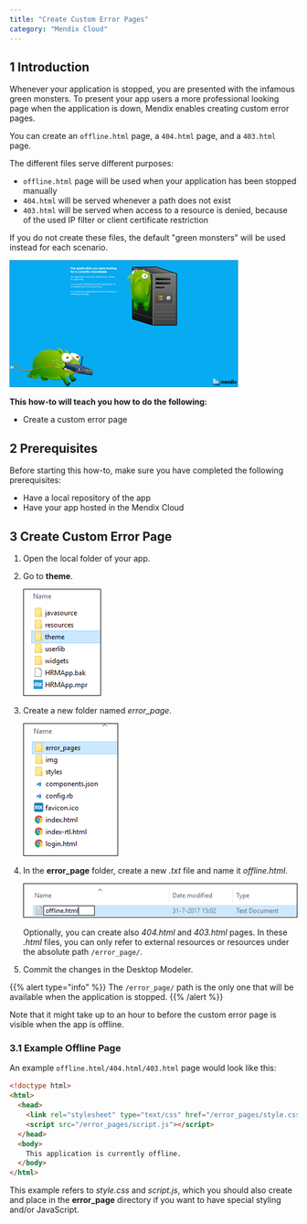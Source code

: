 ```yaml
---
title: "Create Custom Error Pages"
category: "Mendix Cloud"
---
```


## 1 Introduction

Whenever your application is stopped, you are presented with the infamous green monsters. To present your app users a more professional looking page when the application is down, Mendix enables creating custom error pages.

You can create an `offline.html` page, a `404.html` page, and a `403.html` page.

The different files serve different purposes:

* `offline.html` page will be used when your application has been stopped manually
* `404.html` will be served whenever a path does not exist
* `403.html` will be served when access to a resource is denied, because of the used IP filter or client certificate restriction

If you do not create these files, the default "green monsters" will be used instead for each scenario.

![](attachments/customerror-page/monsters.png)

**This how-to will teach you how to do the following:**

* Create a custom error page

## 2 Prerequisites

Before starting this how-to, make sure you have completed the following prerequisites:

* Have a local repository of the app
* Have your app hosted in the Mendix Cloud

## 3 Create Custom Error Page

1. Open the local folder of your app.
2.  Go to **theme**.

    ![](attachments/customerror-page/theme.png)

3.  Create a new folder named *error_page*.

    ![](attachments/customerror-page/error-pages.png)

4.  In the **error_page** folder, create a new *.txt* file and name it *offline.html*. 

    ![](attachments/customerror-page/offline.png)

    Optionally, you can create also *404.html* and *403.html* pages. In these *.html* files, you can only refer to external resources or resources under the absolute path `/error_page/`. 
5. Commit the changes in the Desktop Modeler.

{{% alert type="info" %}}
The `/error_page/` path is the only one that will be available when the application is stopped.
{{% /alert %}}

Note that it might take up to an hour to before the custom error page is visible when the app is offline.

### 3.1 Example Offline Page

An example `offline.html/404.html/403.html` page would look like this:

```html
<!doctype html>
<html>
  <head>
    <link rel="stylesheet" type="text/css" href="/error_pages/style.css">
    <script src="/error_pages/script.js"></script>
  </head>
  <body>
    This application is currently offline.
  </body>
</html>
```

This example refers to *style.css* and *script.js*, which you should also create and place in the **error_page** directory if you want to have special styling and/or JavaScript.
